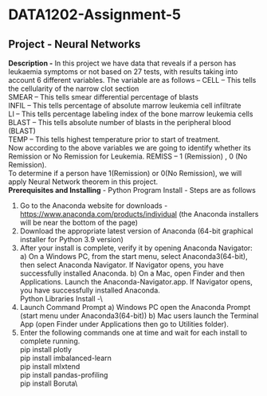 # DATA1202-Assignment-5
## Project - Neural Networks
**Description -** In this project we have data that reveals if a person has leukaemia symptoms or not based on 27 tests, with results taking into account 6 different variables. The variable are as follows –
CELL – This tells the cellularity of the narrow clot section \
SMEAR – This tells smear differential percentage of blasts \
INFIL – This tells percentage of absolute marrow leukemia cell infiltrate \
LI – This tells percentage labeling index of the bone marrow leukemia cells \
BLAST – This tells absolute number of blasts in the peripheral blood (BLAST)\
TEMP – This tells highest temperature prior to start of treatment. \
Now according to the above variables we are going to identify whether its Remission or No Remission for Leukemia. 
REMISS – 1 (Remission) , 0 (No Remission). \
To determine if a person have 1(Remission) or 0(No Remission), we will apply Neural Network theorem in this project. \
**Prerequisites and Installing** - Python Program Install - Steps are as follows
1) Go to the Anaconda website for downloads - https://www.anaconda.com/products/individual (the
Anaconda installers will be near the bottom of the page)
2) Download the appropriate latest version of Anaconda (64-bit graphical installer for Python 3.9 version)
3) After your install is complete, verify it by opening Anaconda Navigator:
a) On a Windows PC, from the start menu, select Anaconda3(64-bit), then select Anaconda
Navigator. If Navigator opens, you have successfully installed Anaconda.
b) On a Mac, open Finder and then Applications. Launch the Anaconda-Navigator.app. If Navigator
opens, you have successfully installed Anaconda.\
Python Libraries Install -\
1) Launch Command Prompt
a) Windows PC open the Anaconda Prompt (start menu under Anaconda3(64-bit))
b) Mac users launch the Terminal App (open Finder under Applications then go to Utilities folder).
2) Enter the following commands one at time and wait for each install to complete running.\
pip install plotly\
pip install imbalanced-learn\
pip install mlxtend\
pip install pandas-profiling\
pip install Boruta\

